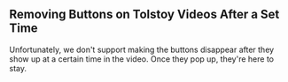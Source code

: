 ## Removing Buttons on Tolstoy Videos After a Set Time

Unfortunately, we don't support making the buttons disappear after they show up at a certain time in the video. Once they pop up, they're here to stay.